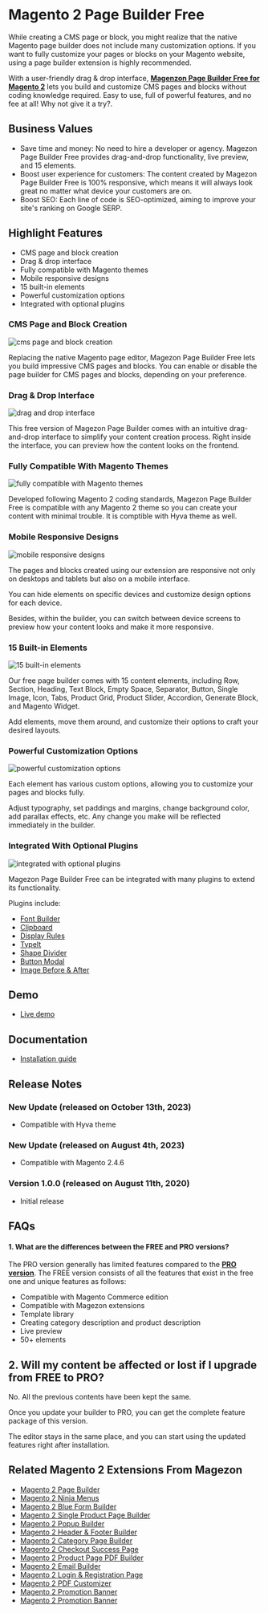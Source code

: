 # Magento 2 Page Builder Free

While creating a CMS page or block, you might realize that the native Magento page builder does not include many customization options. If you want to fully customize your pages or blocks on your Magento website, using a page builder extension is highly recommended. 

With a user-friendly drag & drop interface, **[Magenzon Page Builder Free for Magento 2](https://www.magezon.com/magento-2-page-builder-free)** lets you build and customize CMS pages and blocks without coding knowledge required. Easy to use, full of powerful features, and no fee at all! Why not give it a try?.

## Business Values

- Save time and money: No need to hire a developer or agency. Magezon Page Builder Free provides drag-and-drop functionality, live preview, and 15 elements.
- Boost user experience for customers: The content created by Magezon Page Builder Free is 100% responsive, which means it will always look great no matter what device your customers are on. 
- Boost SEO: Each line of code is SEO-optimized, aiming to improve your site's ranking on Google SERP.

## Highlight Features

- CMS page and block creation
- Drag & drop interface
- Fully compatible with Magento themes
- Mobile responsive designs
- 15 built-in elements
- Powerful customization options
- Integrated with optional plugins

### CMS Page and Block Creation
![cms page and block creation](https://www.magezon.com/pub/media/magezon-pagebuilder/free-trial/dask-top.png)

Replacing the native Magento page editor, Magezon Page Builder Free lets you build impressive CMS pages and blocks. You can enable or disable the page builder for CMS pages and blocks, depending on your preference.

### Drag & Drop Interface
![drag and drop interface](https://www.magezon.com/pub/media/magezon-pagebuilder/free-trial/drag-drop.png)

This free version of Magezon Page Builder comes with an intuitive drag-and-drop interface to simplify your content creation process. Right inside the interface, you can preview how the content looks on the frontend.

### Fully Compatible With Magento Themes
![fully compatible with Magento themes](https://www.magezon.com/pub/media/magezon-pagebuilder/hyva-theme.png)

Developed following Magento 2 coding standards, Magezon Page Builder Free is compatible with any Magento 2 theme so you can create your content with minimal trouble. It is comptible with Hyva theme as well.

### Mobile Responsive Designs
![mobile responsive designs](https://www.magezon.com/pub/media/magezon-pagebuilder/free-trial/reposonsive.jpg)

The pages and blocks created using our extension are responsive not only on desktops and tablets but also on a mobile interface. 

You can hide elements on specific devices and customize design options for each device. 

Besides, within the builder, you can switch between device screens to preview how your content looks and make it more responsive.

### 15 Built-in Elements
![15 built-in elements](https://www.magezon.com/pub/media/magezon-pagebuilder/page-builder-free-elements.jpg)

Our free page builder comes with 15 content elements, including Row, Section, Heading, Text Block, Empty Space, Separator, Button, Single Image, Icon, Tabs, Product Grid, Product Slider, Accordion, Generate Block,  and Magento Widget. 

Add elements, move them around, and customize their options to craft your desired layouts. 

### Powerful Customization Options
![powerful customization options](https://www.magezon.com/pub/media/magezon-pagebuilder/powerful-customizable-options.png)

Each element has various custom options, allowing you to customize your pages and blocks fully.

Adjust typography, set paddings and margins, change background color, add parallax effects, etc. Any change you make will be reflected immediately in the builder. 

### Integrated With Optional Plugins
![integrated with optional plugins](https://www.magezon.com/pub/media/magezon-pagebuilder/Magezon_page_builder___plugin.png)

Magezon Page Builder Free can be integrated with many plugins to extend its functionality. 

Plugins include:
- [Font Builder](https://www.magezon.com/magezon-page-builder-font-builder-plugin.html)
- [Clipboard](https://www.magezon.com/magezon-builder-clipboard-plugin.html)
- [Display Rules](https://www.magezon.com/magezon-page-builder-display-rules-plugin.html)
- [TypeIt](https://www.magezon.com/magezon-page-builder-typeit-plugin.html)
- [Shape Divider](https://www.magezon.com/magezon-page-builder-shape-divider-plugin.html)
- [Button Modal](https://www.magezon.com/magezon-page-builder-button-modal-plugin.html)
- [Image Before & After](https://www.magezon.com/magento-2-image-before-after-plugin.html)

## Demo

- [Live demo](https://page-builder-free-demo.magezon.com/)

## Documentation

- [Installation guide](https://magezon.com/pub/media/productfile/magezon_page_builder_free_installation_guide.pdf)

## Release Notes

### New Update (released on October 13th, 2023)
- Compatible with Hyva theme
### New Update (released on August 4th, 2023)
- Compatible with Magento 2.4.6
### Version 1.0.0 (released on August 11th, 2020)
- Initial release


## FAQs

#### 1. What are the differences between the FREE and PRO versions?
The PRO version generally has limited features compared to the **[PRO version](https://www.magezon.com/magezon-page-builder-for-magento-2.html)**. The FREE version consists of all the features that exist in the free one and unique features as follows:

- Compatible with Magento Commerce edition
- Compatible with Magezon extensions
- Template library
- Creating category description and product description 
- Live preview
- 50+ elements


## 2. Will my content be affected or lost if I upgrade from FREE to PRO? 
No. All the previous contents have been kept the same.

Once you update your builder to PRO, you can get the complete feature package of this version.

The editor stays in the same place, and you can start using the updated features right after installation. 

## Related Magento 2 Extensions From Magezon
- [Magento 2 Page Builder](https://www.magezon.com/magezon-page-builder-for-magento-2.html)
- [Magento 2 Ninja Menus](https://www.magezon.com/magento-2-mega-menu.html)
- [Magento 2 Blue Form Builder](https://www.magezon.com/magento-2-form-builder.html)
- [Magento 2 Single Product Page Builder](https://www.magezon.com/magento-2-single-product-page-builder.html)
- [Magento 2 Popup Builder](https://www.magezon.com/magento-2-popup-builder.html)
- [Magento 2 Header & Footer Builder](https://www.magezon.com/magento-2-header-footer-builder.html)
- [Magento 2 Category Page Builder](https://www.magezon.com/magento-2-category-page-builder.html)
- [Magento 2 Checkout Success Page](https://www.magezon.com/magento-2-checkout-success-page.html)
- [Magento 2 Product Page PDF Builder](https://www.magezon.com/magento-2-product-page-pdf-builder.html)
- [Magento 2 Email Builder](https://www.magezon.com/magento-2-email-builder.html)
- [Magento 2 Login & Registration Page](https://www.magezon.com/magento-2-login-and-registration-page.html)
- [Magento 2 PDF Customizer](https://www.magezon.com/magento-2-pdf-customizer.html)
- [Magento 2 Promotion Banner](https://www.magezon.com/magento-2-promo-banner.html)
- [Magento 2 Promotion Banner](https://www.magezon.com/magento-2-promo-banner.html)


